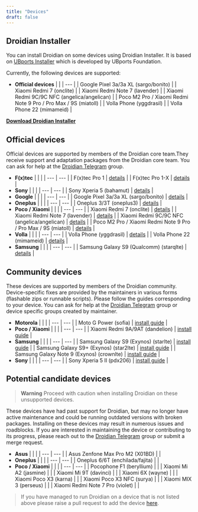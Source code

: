 ```yaml
---
title: "Devices"
draft: false
---
```


## Droidian Installer
You can install Droidian on some devices using Droidian Installer. It is based on [UBports Installer](https://devices.ubuntu-touch.io/installer/) which is developed by UBports Foundation.

Currently, the following devices are supported:

- **Official devices**
    |  |
    | --- |
    | Google Pixel 3a/3a XL (sargo/bonito) |
    | Xiaomi Redmi 7 (onclite) |
    | Xiaomi Redmi Note 7 (lavender) |
    | Xiaomi Redmi 9C/9C NFC (angelica/angelican) |
    | Poco M2 Pro / Xiaomi Redmi Note 9 Pro / Pro Max / 9S (miatoll) |
    | Volla Phone (yggdrasil) |
    | Volla Phone 22 (mimameid) |

**[Download Droidian Installer](https://github.com/droidian-releng/droidian-installer/releases/)**

## Official devices
Official devices are supported by members of the Droidian core team.They receive support and adaptation packages from the Droidian core team.
You can ask for help at the [Droidian Telegram](https://t.me/DroidianLinux) group.

- **F(x)tec**
    |  |  |
    | --- | --- |
    | F(x)tec Pro 1 | [details](https://github.com/droidian-images/droidian#droidian) |
    | F(x)tec Pro 1-X | [details](https://github.com/droidian-images/droidian#droidian) |
- **Sony**
    |  |  |
    | --- | --- |
    | Sony Xperia 5 (bahamut) | [details](https://github.com/droidian-images/droidian#droidian) |
- **Google**
    |  |  |
    | --- | --- |
    | Google Pixel 3a/3a XL (sargo/bonito) | [details](/devices/sargo/) |
- **Oneplus**
    |  |  |
    | --- | --- |
    | Oneplus 3/3T (oneplus3) | [details](/devices/oneplus3) |
- **Poco / Xiaomi**
    |  |  |
    | --- | --- |
    | Xiaomi Redmi 7 (onclite) | [details](/devices/onclite/) |
    | Xiaomi Redmi Note 7 (lavender) | [details](/devices/lavender/) |
    | Xiaomi Redmi 9C/9C NFC (angelica/angelican) | [details](/devices/angelica/) |
    | Poco M2 Pro / Xiaomi Redmi Note 9 Pro / Pro Max / 9S (miatoll) | [details](/devices/miatoll/) |
- **Volla**
    |  |  |
    | --- | --- |
    | Volla Phone (yggdrasil) | [details](https://github.com/droidian-images/droidian#droidian) |
    | Volla Phone 22 (mimameid) | [details](https://github.com/droidian-images/droidian#droidian) |
- **Samsung**
    |  |  |
    | --- | --- |
    | Samsung Galaxy S9 (Qualcomm) (starqlte) | [details](/devices/starqlte/) |

## Community devices
These devices are supported by members of the Droidian community. Device-specific fixes are provided by the maintainers in various forms (flashable zips or runnable scripts). Please follow the guides corresponding to your device. You can ask for help at the [Droidian Telegram](https://t.me/droidianlinux) group or device specific groups created by maintainer.
- **Motorola**
    |  |  |
    | --- | --- |
    | Moto G Power (sofia) | [install guide](https://github.com/arpio23/droidian-images) |
- **Poco / Xiaomi**
    |  |  |
    | --- | --- |
    | Xiaomi Redmi 9A/9AT (dandelion) | [install guide](/devices/dandelion/) |
- **Samsung**
    |  |  |
    | --- | --- |
    | Samsung Galaxy S9 (Exynos) (starlte) | [install guide](/devices/starlte/) |
    | Samsung Galaxy S9+ (Exynos) (star2lte) | [install guide](/devices/star2lte/) |
    | Samsung Galaxy Note 9 (Exynos) (crownlte) | [install guide](/devices/crownlte/) |
- **Sony**
    |  |  |
    | --- | --- |
    | Sony Xperia 5 II (pdx206) | [install guide](https://github.com/PeterCxy/droidian-recipes) |

## Potential candidate devices
> **Warning**
> Proceed with caution when installing Droidian on these unsupported devices.

These devices have had past support for Droidian, but may no longer have active maintenance and could be running outdated versions with broken packages. Installing on these devices may result in numerous issues and roadblocks. 
If you are interested in maintaining the device or contributing to its progress, please reach out to the [Droidian Telegram](https://t.me/DroidianLinux) group or submit a merge request.
- **Asus**
    |  |  |
    | --- | --- |
    | Asus Zenfone Max Pro M2 (X01BD) | |
- **Oneplus**
    |  |  |
    | --- | --- |
    | Oneplus 6/6T (enchilada/fajita) |  |
- **Poco / Xiaomi**
    |  |  |
    | --- | --- |
    | Pocophone F1 (beryllium) | |
    | Xiaomi Mi A2 (jasmine) | |
    | Xiaomi Mi 9T (davinci) | |
    | Xiaomi 6X (wayne) | |
    | Xiaomi Poco X3 (karna) | |
    | Xiaomi Poco X3 NFC (surya) | |
    | Xiaomi MIX 3 (perseus) | |
    | Xiaomi Redmi Note 7 Pro (violet) | |

 > If you have managed to run Droidian on a device that is not listed above please raise a pull request to add the device [here](https://github.com/droidian-devices/devices.droidian.org).
